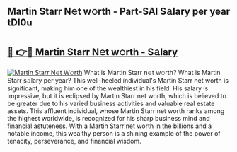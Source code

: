 ## Martin Starr N𝚎t w𝚘rth - Part-SAl S𝚊lary per year tDI0u

# <h2><a href="http://gc2mp5o.nevu.top/?p=Martin+Starr">🔗 👉🔴 Martin Starr N𝚎t w𝚘rth - S𝚊lary</a></h2>

[![Martin Starr N𝚎t W𝚘rth](https://i.imgur.com/Oavwk0R.jpeg)](http://gc2mp5o.nevu.top/?p=Martin+Starr)
What is Martin Starr n𝚎t w𝚘rth? What is Martin Starr s𝚊lary per year?
This well-heeled individual's Martin Starr net worth is significant, making him one of the wealthiest in his field. His salary is impressive, but it is eclipsed by Martin Starr net worth, which is believed to be greater due to his varied business activities and valuable real estate assets. This affluent individual, whose Martin Starr net worth ranks among the highest worldwide, is recognized for his sharp business mind and financial astuteness. With a Martin Starr net worth in the billions and a notable income, this wealthy person is a shining example of the power of tenacity, perseverance, and financial wisdom.
